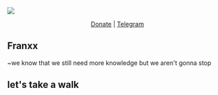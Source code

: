 <img src="banner.png">
<p align="center">
<a href="https://www.paypal.com/Mitesh703">Donate</a> |
<a href="https://t.me/zoshiros_team">Telegram</a>

## Franxx

~we know that we still need more knowledge but we aren't gonna stop

## let's take a walk

